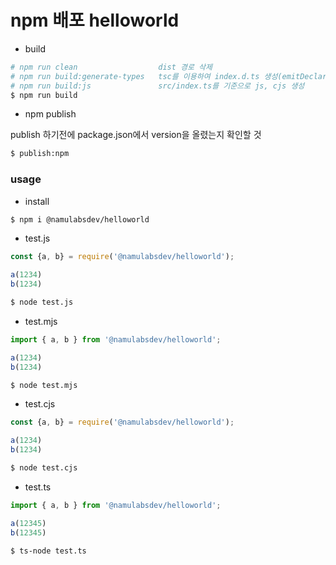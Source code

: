 # npm 배포 helloworld

* build 

```bash
# npm run clean                  dist 경로 삭제
# npm run build:generate-types   tsc를 이용하여 index.d.ts 생성(emitDeclarationOnly 옵션이 활성화되어 있어 .d.ts 파일만 생성된다.)
# npm run build:js               src/index.ts를 기준으로 js, cjs 생성
$ npm run build
```

* npm publish

publish 하기전에 package.json에서 version을 올렸는지 확인할 것

```bash
$ publish:npm
```

### usage

* install

```bash
$ npm i @namulabsdev/helloworld 
```

* test.js

```javascript
const {a, b} = require('@namulabsdev/helloworld');

a(1234)
b(1234)
```

```bash
$ node test.js
```

* test.mjs

```javascript
import { a, b } from '@namulabsdev/helloworld';

a(1234)
b(1234)
```

```bash
$ node test.mjs
```

* test.cjs

```javascript
const {a, b} = require('@namulabsdev/helloworld');

a(1234)
b(1234)
```

```bash
$ node test.cjs
```

* test.ts

```typescript
import { a, b } from '@namulabsdev/helloworld';

a(12345)
b(12345)
```

```bash
$ ts-node test.ts
```
